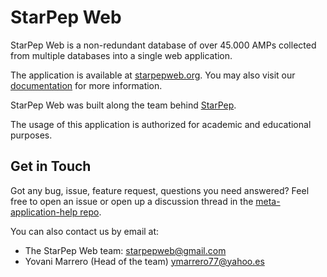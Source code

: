 # StarPep Web

StarPep Web is a non-redundant database of over 45.000 AMPs collected from multiple databases into a single web application.

The application is available at [starpepweb.org](https://starpepweb.org). You may also visit our [documentation](https://docs.starpepweb.org) for more information.

StarPep Web was built along the team behind [StarPep](https://github.com/Grupo-Medicina-Molecular-y-Traslacional/StarPep).

The usage of this application is authorized for academic and educational purposes.

## Get in Touch

Got any bug, issue, feature request, questions you need answered? Feel free to open an issue or open up a discussion thread in the [meta-application-help repo](https://github.com/starpep-web/meta-application-help).

You can also contact us by email at:

* The StarPep Web team: [starpepweb@gmail.com](mailto:starpepweb@gmail.com)
* Yovani Marrero (Head of the team) [ymarrero77@yahoo.es](mailto:ymarrero77@yahoo.es)
